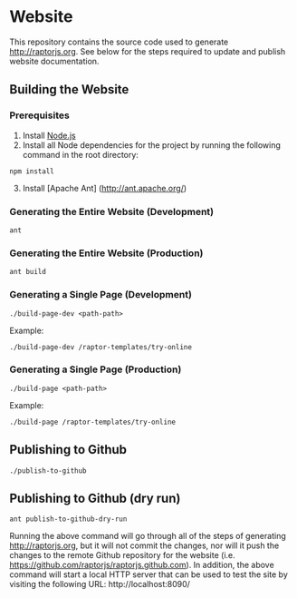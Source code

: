 Website
===================================
This repository contains the source code used to generate http://raptorjs.org. See below for the steps
required to update and publish website documentation.

## Building the Website

### Prerequisites
1. Install [Node.js](http://nodejs.org/)
2. Install all Node dependencies for the project by running the following command in the root directory:
```
npm install
```
3. Install [Apache Ant] (http://ant.apache.org/)

### Generating the Entire Website (Development)
```
ant
```

### Generating the Entire Website (Production)
```
ant build
```

### Generating a Single Page (Development)
```
./build-page-dev <path-path>
```
Example:
```
./build-page-dev /raptor-templates/try-online
```

### Generating a Single Page (Production)
```
./build-page <path-path>
```
Example:
```
./build-page /raptor-templates/try-online
```

## Publishing to Github
```
./publish-to-github
```

## Publishing to Github (dry run)
```
ant publish-to-github-dry-run
```
Running the above command will go through all of the steps of generating http://raptorjs.org, but it will not
commit the changes, nor will it push the changes to the remote Github repository for the website 
(i.e. https://github.com/raptorjs/raptorjs.github.com). In addition, the above command will start
a local HTTP server that can be used to test the site by visiting the following URL:
http://localhost:8090/
